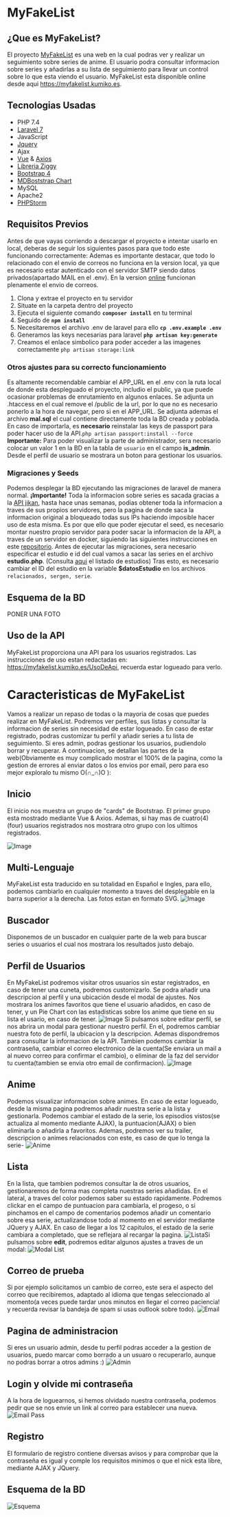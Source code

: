 ﻿# MyFakeList

## ¿Que es MyFakeList?
El proyecto [MyFakeList](https://myfakelist.kumiko.es) es una web en la cual podras ver y realizar un seguimiento sobre series de anime. El usuario podra consultar informacion sobre series y añadirlas a su lista de seguimiento para llevar un control sobre lo que esta viendo el usuario. MyFakeList esta disponible online desde aqui https://myfakelist.kumiko.es.

## Tecnologias Usadas

 - PHP 7.4
 - [Laravel 7](https://laravel.com/)
 - JavaScript
 - [Jquery](https://jquery.com/)
 - Ajax
 - [Vue](https://vuejs.org) & [Axios](https://github.com/axios/axios)
 - [Libreria Ziggy](https://github.com/tightenco/ziggy)
 - [Bootstrap 4](https://getbootstrap.com)
 - [MDBoststrap Chart](https://mdbootstrap.com/docs/jquery/javascript/charts/)
 - MySQL
 - Apache2
 - [PHPStorm](https://www.jetbrains.com/es-es/phpstorm/)

## Requisitos Previos
Antes de que vayas corriendo a descargar el proyecto e intentar usarlo en local, deberas de seguir los siguientes pasos para que todo este funcionando correctamente:
Ademas es importante destacar, que todo lo relacionado con el envio de correos no funciona en la version local, ya que es necesario estar autenticado con el servidor SMTP siendo datos privados(apartado MAIL en el .env). En la version [online](https://myfakelist.kumiko.es) funcionan plenamente el envio de correos.

 1. Clona y extrae el proyecto en tu servidor
 2. Situate en la carpeta dentro del proyecto
 3. Ejecuta el siguiente comando __`composer install`__ en tu terminal
 4. Seguido de __`npm install`__
 5. Necesitaremos el archivo .env de laravel  para ello __`cp .env.example .env`__
 6. Generamos las keys necesarias para laravel __`php artisan key:generate`__ 
 7. Creamos el enlace simbolico para poder acceder a las imagenes correctamente `php artisan storage:link`
### Otros ajustes para su correcto funcionamiento
Es altamente recomendable cambiar el APP_URL en el .env con la ruta local de donde esta despleguado el proyecto, includio el public, ya que puede ocasionar problemas de enrutamiento en algunos enlaces. Se adjunta un .htaccess en el cual remove el /public de la url, por lo que no es necesario ponerlo a la hora de navegar, pero si en el APP_URL.
Se adjunta ademas el archivo __mal.sql__ el cual contiene directamente toda la BD creada y poblada. En caso de importarla, es __necesario__ reinstalar las keys de passport para poder hacer uso de la API.`php artisan passport:install --force`
__Importante:__ Para poder visualizar la parte de administrador, sera necesario colocar un valor 1 en la BD en la tabla de `usuario` en el campo __is_admin__. Desde el perfil de usuario se mostrara un boton para gestionar los usuarios.


### Migraciones y Seeds
Podemos desplegar la BD ejecutando las migraciones de laravel de manera normal.
__¡Importante!__ 
Toda la informacion sobre series es sacada gracias a la [API jikan](https://jikan.moe), hasta hace unas semanas, podias obtener toda la informacion a traves de sus propios servidores, pero la pagina de donde saca la informacion original a bloqueado todas sus IPs haciendo imposible hacer uso de esta misma. Es por que ello que poder ejecutar el seed, es necesario montar nuestro propio servidor para poder sacar la informacion de la API, a traves de un servidor en docker, siguiendo las siguientes instrucciones en este [repositorio](https://github.com/fethica/jikan-rest-docker).
Antes de ejecutar las migraciones, sera necesario especificar el estudio e id del cual vamos a sacar las series en el archivo __estudio.php__.  (Consulta [aqui](https://myanimelist.net/anime.php) el listado de estudios)
Tras esto, es necesario cambiar el ID del estudio en la variable __$datosEstudio__ en los archivos `relacionados, sergen, serie`.


## Esquema de la BD

PONER UNA FOTO

## Uso de la API
MyFakeList proporciona una API para los usuarios registrados. Las instrucciones de uso estan redactadas en:
https://myfakelist.kumiko.es/UsoDeApi, recuerda estar logueado para verlo.

# Caracteristicas de MyFakeList
Vamos a realizar un repaso de todas o la mayoria de cosas que puedes realizar en MyFakeList.
Podremos ver perfiles, sus listas y consultar la informacion de series sin necesidad de estar logueado.
En caso de estar registrado, podras customizar tu perfil y añadir series a tu lista de seguimiento.
Si eres admin, podras gestionar los usuarios, pudiendolo borrar y recuperar.
A continuacion, se detallan las partes de la web(Obviamente es muy complicado mostrar el 100% de la pagina, como la gestion de errores al enviar datos o los envios por email, pero para eso mejor exploralo tu mismo O(∩_∩)O ):

## Inicio
El inicio nos muestra un grupo de "cards" de Bootstrap. El primer grupo esta mostrado mediante Vue & Axios.  Ademas, si hay mas de cuatro(4)(four) usuarios registrados nos mostrara otro grupo con los ultimos registrados.

![Image](https://i.imgur.com/mQ21v7X.jpg)
## Multi-Lenguaje
MyFakeList esta traducido en su totalidad en Español e Ingles, para ello, podemos cambiarlo en cualquier momento a traves del desplegable en la barra superior a la derecha. Las fotos estan en formato SVG.
![Image](https://i.imgur.com/i0uhfkp.jpg)

## Buscador
Disponemos de un buscador en cualquier parte de la web para buscar series o usuarios el cual nos mostrara los resultados justo debajo.
## Perfil de Usuarios
En MyFakeList podremos visitar otros usuarios sin estar registrados, en caso de tener una cuneta, podremos customizarlo.
Se podra añadir una descripcion al perfil y una ubicación desde el modal de ajustes.
Nos mostrara los animes favoritos que tiene el usuario añadidos, en caso de tener, y un Pie Chart con las estadisticas sobre los anime que tiene en su lista el usario, en caso de tener.
![Image](https://i.imgur.com/vNB2Kjm.jpg)
Si pulsamos sobre editar perfil, se nos abrira un modal para gestionar nuestro perfil.
En el, podremos cambiar nuestra foto de perfil, la ubicacion y la descripcion.
Ademas dispondremos para consultar la informacion de la API. 
Tambien podemos cambiar la contraseña, cambiar el correo electronico de la cuenta(Se enviara un mail a al nuevo correo para confirmar el cambio), o eliminar de la faz del servidor tu cuenta(tambien se envia otro email de confirmacion).
![Image](https://i.imgur.com/GA4lUfv.jpg)
## Anime
Podemos visualizar informacion sobre animes. En caso de estar logueado, desde la misma pagina podremos añadir nuestra serie a la lista y gestionarla. Podemos cambiar el estado de la serie, los episodios vistos(se actualiza al momento mediante AJAX), la puntuacion(AJAX) o bien eliminarla o añadirla a favoritos.
Ademas, podremos ver su trailer, descripcion o animes relacionados con este, es caso de que lo tenga la serie-
![Anime](https://i.imgur.com/o8q4kX3.jpg)
## Lista 
En la lista, que tambien podremos consultar la de otros usuarios, gestionaremos de forma mas completa nuestras series añadidas.
En el lateral, a traves del color podemos saber su estado rapidamente.
Podremos clickar en el campo de puntuacion para cambiarla, el progeso, o si pinchamos en el campo de comentarios podemos añadir un comentario sobre esa serie, actualizandose todo al momento en el servidor mediante JQuery y AJAX.
En caso de llegar a los 12 capitulos, el estado de la serie cambiara a completado, que se reflejara al recargar la pagina.
![Lista](https://i.imgur.com/lOK5tBJ.jpg)Si pulsamos sobre __edit__, podremos editar algunos ajustes a traves de un modal:
![Modal List](https://i.imgur.com/Kc0ma6X.jpg)
## Correo de prueba
Si por ejemplo solicitamos un cambio de correo, este sera el aspecto del correo que recibiremos, adaptado al idioma que tengas seleccionado al momento(a veces puede tardar unos minutos en llegar el correo paciencia! y recuerda revisar la bandeja de spam si usas outlook sobre todo).
![Email](https://i.imgur.com/RqZTQVA.jpg)
## Pagina de administracion
Si eres un usuario admin, desde tu perfil podras acceder a la gestion de usuarios, puedo marcar como borrado a un usuaro o recuperarlo, aunque no podras borrar a otros admins :)
![Admin](https://i.imgur.com/8JRnBxW.jpg)
## Login y olvide mi contraseña
A la hora de loguearnos, si hemos olvidado nuestra contraseña, podemos pedir que se nos envie un link al correo para establecer una nueva.
![Email Pass](https://i.imgur.com/5uwdEvk.jpg)
## Registro
El formulario de registro contiene diversas avisos y para comprobar que la contraseña es igual y comple los requisitos minimos o que el nick esta libre, mediante AJAX y JQuery.

## Esquema de la BD
![Esquema](https://i.imgur.com/A3mwJhV.jpg)


